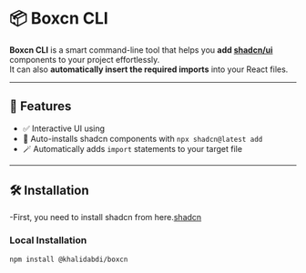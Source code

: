 # 📦 Boxcn CLI

**Boxcn CLI** is a smart command-line tool that helps you **add [shadcn/ui](https://ui.shadcn.com)** components to your project effortlessly.  
It can also **automatically insert the required imports** into your React files.

---

## 🚀 Features

- ✅ Interactive UI using 
- 🧩 Auto-installs shadcn components with `npx shadcn@latest add`
- 🪄 Automatically adds `import` statements to your target file


---

## 🛠️ Installation

 -First, you need to install shadcn from here.[shadcn](https://ui.shadcn.com/docs/installation)

### Local Installation

```bash
npm install @khalidabdi/boxcn


```

##
